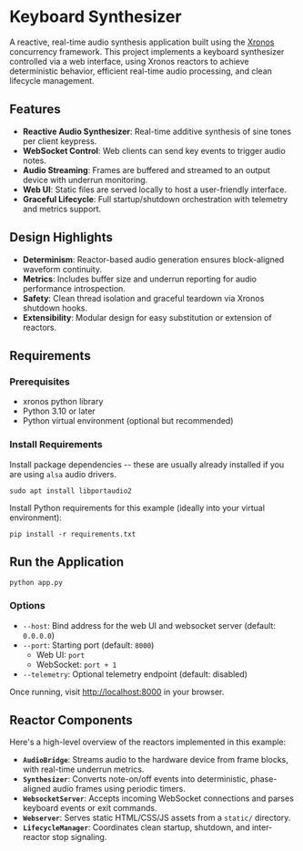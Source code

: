 # Keyboard Synthesizer

A reactive, real-time audio synthesis application built using the [Xronos](https://github.com/xronos-inc/xronos)
concurrency framework. This project implements a keyboard synthesizer controlled via a web interface, using Xronos
reactors to achieve deterministic behavior, efficient real-time audio processing, and clean lifecycle management.

## Features

- **Reactive Audio Synthesizer**: Real-time additive synthesis of sine tones per client keypress.
- **WebSocket Control**: Web clients can send key events to trigger audio notes.
- **Audio Streaming**: Frames are buffered and streamed to an output device with underrun monitoring.
- **Web UI**: Static files are served locally to host a user-friendly interface.
- **Graceful Lifecycle**: Full startup/shutdown orchestration with telemetry and metrics support.

## Design Highlights

- **Determinism**: Reactor-based audio generation ensures block-aligned waveform continuity.
- **Metrics**: Includes buffer size and underrun reporting for audio performance introspection.
- **Safety**: Clean thread isolation and graceful teardown via Xronos shutdown hooks.
- **Extensibility**: Modular design for easy substitution or extension of reactors.

## Requirements

### Prerequisites

- xronos python library
- Python 3.10 or later
- Python virtual environment (optional but recommended)

### Install Requirements

Install package dependencies -- these are usually already installed if you are using `alsa` audio drivers.

```shell
sudo apt install libportaudio2
```

Install Python requirements for this example (ideally into your virtual environment):

```shell
pip install -r requirements.txt
```

## Run the Application

```shell
python app.py
```

### Options

- `--host`: Bind address for the web UI and websocket server (default: `0.0.0.0`)
- `--port`: Starting port (default: `8000`)
  - Web UI: `port`
  - WebSocket: `port + 1`
- `--telemetry`: Optional telemetry endpoint (default: disabled)

Once running, visit [http://localhost:8000](http://localhost:8000) in your browser.

## Reactor Components

Here's a high-level overview of the reactors implemented in this example:

- **`AudioBridge`**: Streams audio to the hardware device from frame blocks, with real-time underrun metrics.
- **`Synthesizer`**: Converts note-on/off events into deterministic, phase-aligned audio frames using periodic timers.
- **`WebsocketServer`**: Accepts incoming WebSocket connections and parses keyboard events or exit commands.
- **`Webserver`**: Serves static HTML/CSS/JS assets from a `static/` directory.
- **`LifecycleManager`**: Coordinates clean startup, shutdown, and inter-reactor stop signaling.
